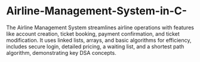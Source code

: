 # Airline-Management-System-in-C-
The Airline Management System streamlines airline operations with features like account creation, ticket booking, payment confirmation, and ticket modification. It uses linked lists, arrays, and basic algorithms for efficiency, includes secure login, detailed pricing, a waiting list, and a shortest path algorithm, demonstrating key DSA concepts.
